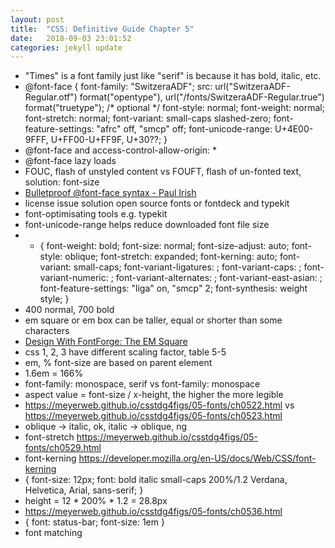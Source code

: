 ```yaml
---
layout: post
title:  "CSS: Definitive Guide Chapter 5"
date:   2018-09-03 23:01:52
categories: jekyll update
---
```


- "Times" is a font family just like "serif" is because it has bold, italic, etc.
- @font-face {
    font-family: "SwitzeraADF";
    src: url("SwitzeraADF-Regular.otf") format("opentype"), url("/fonts/SwitzeraADF-Regular.true") format("truetype");
    /* optional */
    font-style: normal;
    font-weight: normal;
    font-stretch: normal;
    font-variant: small-caps slashed-zero;
    font-feature-settings: "afrc" off, "smcp" off;
    font-unicode-range: U+4E00-9FFF, U+FF00-U+FF9F, U+30??;
  }
- @font-face and access-control-allow-origin: *
- @font-face lazy loads
- FOUC, flash of unstyled content vs FOUFT, flash of un-fonted text, solution: font-size
- [Bulletproof @font-face syntax - Paul Irish](https://web.archive.org/web/20171107174543/https://www.paulirish.com/2009/bulletproof-font-face-implementation-syntax/)
- license issue solution open source fonts or fontdeck and typekit
- font-optimisating tools e.g. typekit
- font-unicode-range helps reduce downloaded font file size
- * {
    font-weight: bold;
    font-size: normal;
    font-size-adjust: auto;
    font-style: oblique;
    font-stretch: expanded;
    font-kerning: auto;
    font-variant: small-caps;
    font-variant-ligatures: ;
    font-variant-caps: ;
    font-variant-numeric: ;
    font-variant-alternates: ;
    font-variant-east-asian: ;
    font-feature-settings: "liga" on, "smcp" 2;
    font-synthesis: weight style;
  }
- 400 normal, 700 bold
- em square or em box can be taller, equal or shorter than some characters
- [Design With FontForge: The EM Square](http://designwithfontforge.com/en-US/The_EM_Square.html)
- css 1, 2, 3 have different scaling factor, table 5-5
- em, % font-size are based on parent element
- 1.6em = 166%
- font-family: monospace, serif vs font-family: monospace
- aspect value = font-size / x-height, the higher the more legible
- https://meyerweb.github.io/csstdg4figs/05-fonts/ch0522.html vs https://meyerweb.github.io/csstdg4figs/05-fonts/ch0523.html
- oblique -> italic, ok, italic -> oblique, ng
- font-stretch https://meyerweb.github.io/csstdg4figs/05-fonts/ch0529.html
- font-kerning https://developer.mozilla.org/en-US/docs/Web/CSS/font-kerning
- { font-size: 12px; font: bold italic small-caps 200%/1.2 Verdana, Helvetica, Arial, sans-serif; }
- height = 12 * 200% * 1.2 = 28.8px
- https://meyerweb.github.io/csstdg4figs/05-fonts/ch0536.html
- { font: status-bar; font-size: 1em }
- font matching

